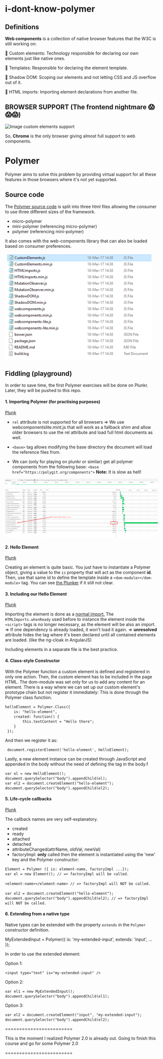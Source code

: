 # i-dont-know-polymer




## Definitions

**Web components** is a collection of native browser features that the W3C is still working on:

🔹 Custom elements: Technology responsible for declaring our own elements just like native ones.

🔹 Templates: Responsible for declaring the element template.

🔹 Shadow DOM: Scoping our elements and not letting CSS and JS overflow out of it.

🔹 HTML imports: Importing element declarations from another file.


## BROWSER SUPPORT (The frontend nightmare 😱😱😱)

![Image custom elements support](https://github.com/Totemika/i-dont-know-polymer/blob/master/img/browser-support.gif?raw=true)

So, **Chrome** is the only browser giving almost full support to web components.

# Polymer

Polymer aims to solve this problem by providing virtual support for all these features in those browsers where it's not yet supported.

## Source code

The [Polymer source code](http://bit.ly/downloadpolymerjs) is split into three html files allowing the consumer to use three different sizes of the framework.

* micro-polymer
* mini-polymer (referencing micro-polymer)
* polymer (referencing mini-polymer)

It also comes with the web-components library that can also be loaded based on consumer preferences.

![Web-components-library](img/web-components-libraries.png)

Fiddling (playground)
---------------------
In order to save time, the first Polymer exercises will be done on Plunkr. Later, they will be pushed to this repo.

#### 1. Importing Polymer (for practising purposes)

[Plunk](https://plnkr.co/edit/QylLhWU4FAqyDml574NW?p=preview)

* ```rel``` attribute is not supported for all browsers => We use webcomponentslite.mint.js that will work as a fallback shim and allow older browsers to use the rel attribute and load full html documents as well.

* ```<base>``` tag allows modifying the base directory the document will load the reference files from.

* We can (only for playing on plunkr or similar) get all polymer components from the following base: ```<base href="https://polygit.org/components">``` **Note:** It is slow as hell!

 ![shame on iron-flex](img/iron-flex-slow-as-hell.png)


#### 2. Hello Element

[Plunk](https://plnkr.co/edit/gWkLtg39GTsJt2hUuq7Q?p=preview)

Creating an element is quite basic. You just have to instantiate a Polymer object, giving a value to the ```is``` property that will act as the component **id**.
Then, use that same id to define the template inside a ```<dom-module></dom-module>``` tag. You can see [the Plunker](https://plnkr.co/edit/gWkLtg39GTsJt2hUuq7Q?p=preview) if it still not clear.


#### 3. Including our Hello Element

[Plunk](https://plnkr.co/edit/fMYgGptFjf2Z4zx6Zkmt?p=preview)

Importing the element is done as a [normal import.](https://w3c.github.io/webcomponents/spec/imports/)
The ```HTMLImports.whenReady``` used before to instance the element inside the ```<script>``` tags is no longer necessary, as the element will be also an import.
=> If one dependency is already loaded, it won't load it again.
=> **unresolved** attribute hides the tag where it's been declared until all contained elements are loaded. (like the ng-cloak in AngularJS)

Including elements in a separate file is the best practice.

#### 4. Class-style Constructor
With the Polymer function a custom element is defined and registered in only one action. Then, the custom element has to be included in the page HTML. The dom-module was set only for us to add any content for an element.
There is a way where we can set up our custom element's prototype chain but not register it immediately: This is done through the Polymer class function.
```
helloElement = Polymer.Class({
    is: "hello-element",
    created: function() {
        this.textContent = "Hello there";
    }
 });
```
And then we register it as:
```
 document.registerElement('hello-element', HelloElement);
```

Lastly, a new element instance can be created through JavaScript and appended in the body without the need of defining the <hello-element> tag in the body.f

```
var el = new HelloElement();
document.querySelector("body").appendChild(el);
var el2 = document.createElement("hello-element");
document.querySelector("body").appendChild(el2);
```

#### 5. Life-cycle callbacks

[Plunk](https://plnkr.co/edit/ZVNreaVLcerR61S3qGSM?p=preview)

The callback names are very self-explanatory.

* created
* ready
* attached
* detached
* attributeChanged(attrName, oldVal, newVal)
* factoryImpl: **only** called then the element is instantiated using the 'new' key and the Polymer constructor:

```
Element = Polymer ({ is: element-name, factoryImpl ...});
var el = new Element(); // => factoryImpl will be called.

<element-name></element-name> // => factoryImpl will NOT be called.

var el2 = document.createElement("hello-element");
document.querySelector("body").appendChild(el2); // => factoryImpl will NOT be called.
```

#### 6. Extending from a native type

Native types can be extended with the property ```extends``` in the ```Polymer``` constructor definition.

MyExtendedInput = Polymer({
    is: 'my-extended-input',
    extends: 'input',
    ...
});

In order to use the extended element:

Option 1:
```
<input type="text" is="my-extended-input" />
```
Option 2:
```
var el1 = new MyExtendedInput();
document.querySelector("body").appendChild(el1);
```
Option 3:
```
var el2 = document.createElement("input", "my-extended-input");
document.querySelector("body").appendChild(el2);
```

========================

This is the moment I realized Polymer 2.0 is already out. Going to finish this course and go for some Polymer 2.0

========================